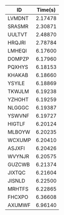 |ID|Time(s)|
|-|-|
|LVMDNT|2.17478|
|SRASMR|2.30871|
|UULTVT|2.48870|
|HRQJRI|2.78784|
|LMHEQI|6.17600|
|DOMPZP|6.17960|
|PQXHYS|6.18153|
|KHAKAB|6.18660|
|YSYILE|6.18869|
|TKWJLM|6.19238|
|YZHOHT|6.19259|
|NLGGGC|6.19387|
|YSWVNF|6.19727|
|HIGTLF|6.20124|
|MLBOYW|6.20235|
|WCXUMP|6.20410|
|ASJXFI|6.20426|
|WVYNJR|6.20575|
|GUZCWB|6.21374|
|JIXTQC|6.21604|
|JISNLD|6.22500|
|MRHTFS|6.22865|
|FHCXPO|6.36608|
|AXUMWF|6.96140|
